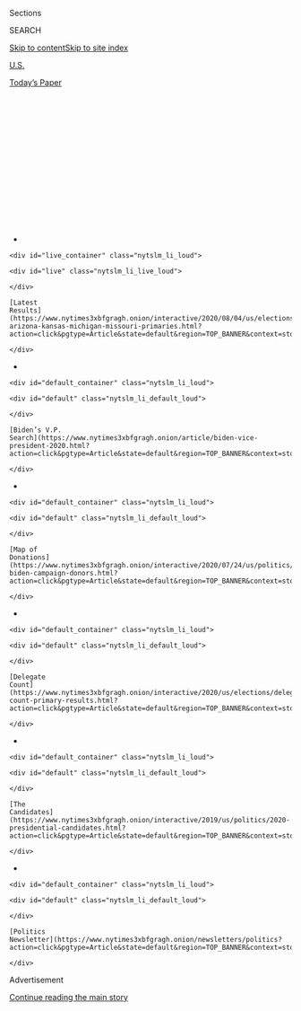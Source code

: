 <div id="app">

<div>

<div>

<div>

<div class="NYTAppHideMasthead css-1q2w90k e1suatyy0">

<div class="section css-ui9rw0 e1suatyy2">

<div class="css-eph4ug er09x8g0">

<div class="css-6n7j50">

</div>

<span class="css-1dv1kvn">Sections</span>

<div class="css-10488qs">

<span class="css-1dv1kvn">SEARCH</span>

</div>

[Skip to content](#site-content)[Skip to site
index](#site-index)

</div>

<div id="masthead-section-label" class="css-1wr3we4 eaxe0e00">

[U.S.](https://www.nytimes3xbfgragh.onion/section/us)

</div>

<div class="css-10698na e1huz5gh0">

</div>

</div>

<div id="masthead-bar-one" class="section hasLinks css-15hmgas e1csuq9d3">

<div class="css-uqyvli e1csuq9d0">

</div>

<div class="css-1uqjmks e1csuq9d1">

</div>

<div class="css-9e9ivx">

[](https://myaccount.nytimes3xbfgragh.onion/auth/login?response_type=cookie&client_id=vi)

</div>

<div class="css-1bvtpon e1csuq9d2">

[Today’s
Paper](https://www.nytimes3xbfgragh.onion/section/todayspaper)

</div>

</div>

</div>

</div>

<div data-aria-hidden="false">

<div id="site-content" data-role="main">

<div>

<div class="css-1aor85t" style="opacity:0.000000001;z-index:-1;visibility:hidden">

<div class="css-1hqnpie">

<div class="css-epjblv">

<span class="css-17xtcya">[U.S.](/section/us)</span><span class="css-x15j1o">|</span><span class="css-fwqvlz">Freed
by Court Ruling, Republicans Step Up Effort to Patrol
Voting</span>

</div>

<div class="css-k008qs">

<div class="css-1iwv8en">

<span class="css-18z7m18"></span>

<div>

</div>

</div>

<span class="css-1n6z4y">https://nyti.ms/2zJmX6j</span>

<div class="css-1705lsu">

<div class="css-4xjgmj">

<div class="css-4skfbu" data-role="toolbar" data-aria-label="Social Media Share buttons, Save button, and Comments Panel with current comment count" data-testid="share-tools">

  - 
  - 
  - 
  - 
    
    <div class="css-6n7j50">
    
    </div>

  - 
  - 

</div>

</div>

</div>

</div>

</div>

</div>

<div id="NYT_TOP_BANNER_REGION" class="css-13pd83m">

<div>

<div id="styln-elections-notifications-menu" class="section interactive-content interactive-size-medium css-1edisqu">

<div class="css-17ih8de interactive-body">

<div class="nytslm_innerContainer" data-aria-live="polite">

<div class="nytslm_title">

</div>

  - 
    
    <div id="live_container" class="nytslm_li_loud">
    
    <div id="live" class="nytslm_li_live_loud">
    
    </div>
    
    [Latest
    Results](https://www.nytimes3xbfgragh.onion/interactive/2020/08/04/us/elections/results-arizona-kansas-michigan-missouri-primaries.html?action=click&pgtype=Article&state=default&region=TOP_BANNER&context=storylines_menu)
    
    </div>

  - 
    
    <div id="default_container" class="nytslm_li_loud">
    
    <div id="default" class="nytslm_li_default_loud">
    
    </div>
    
    [Biden’s V.P.
    Search](https://www.nytimes3xbfgragh.onion/article/biden-vice-president-2020.html?action=click&pgtype=Article&state=default&region=TOP_BANNER&context=storylines_menu)
    
    </div>

  - 
    
    <div id="default_container" class="nytslm_li_loud">
    
    <div id="default" class="nytslm_li_default_loud">
    
    </div>
    
    [Map of
    Donations](https://www.nytimes3xbfgragh.onion/interactive/2020/07/24/us/politics/trump-biden-campaign-donors.html?action=click&pgtype=Article&state=default&region=TOP_BANNER&context=storylines_menu)
    
    </div>

  - 
    
    <div id="default_container" class="nytslm_li_loud">
    
    <div id="default" class="nytslm_li_default_loud">
    
    </div>
    
    [Delegate
    Count](https://www.nytimes3xbfgragh.onion/interactive/2020/us/elections/delegate-count-primary-results.html?action=click&pgtype=Article&state=default&region=TOP_BANNER&context=storylines_menu)
    
    </div>

  - 
    
    <div id="default_container" class="nytslm_li_loud">
    
    <div id="default" class="nytslm_li_default_loud">
    
    </div>
    
    [The
    Candidates](https://www.nytimes3xbfgragh.onion/interactive/2019/us/politics/2020-presidential-candidates.html?action=click&pgtype=Article&state=default&region=TOP_BANNER&context=storylines_menu)
    
    </div>

  - 
    
    <div id="default_container" class="nytslm_li_loud">
    
    <div id="default" class="nytslm_li_default_loud">
    
    </div>
    
    [Politics
    Newsletter](https://www.nytimes3xbfgragh.onion/newsletters/politics?action=click&pgtype=Article&state=default&region=TOP_BANNER&context=storylines_menu)
    
    </div>

</div>

</div>

</div>

</div>

</div>

<div id="top-wrapper" class="css-1sy8kpn">

<div id="top-slug" class="css-l9onyx">

Advertisement

</div>

[Continue reading the main
story](#after-top)

<div class="ad top-wrapper" style="text-align:center;height:100%;display:block;min-height:250px">

<div id="top" class="place-ad" data-position="top" data-size-key="top">

</div>

</div>

<div id="after-top">

</div>

</div>

<div>

<div id="sponsor-wrapper" class="css-1hyfx7x">

<div id="sponsor-slug" class="css-19vbshk">

Supported by

</div>

[Continue reading the main
story](#after-sponsor)

<div id="sponsor" class="ad sponsor-wrapper" style="text-align:center;height:100%;display:block">

</div>

<div id="after-sponsor">

</div>

</div>

<div class="css-186x18t">

</div>

<div class="css-1vkm6nb ehdk2mb0">

# Freed by Court Ruling, Republicans Step Up Effort to Patrol Voting

</div>

Officials seek to recruit 50,000 poll watchers and spend millions to
fight voter fraud. Democrats say the real goal is to stop them from
voting.

<div class="css-79elbk" data-testid="photoviewer-wrapper">

<div class="css-z3e15g" data-testid="photoviewer-wrapper-hidden">

</div>

<div class="css-1a48zt4 ehw59r15" data-testid="photoviewer-children">

![<span class="css-16f3y1r e13ogyst0" data-aria-hidden="true">A voter
filled out her ballot in an early vote center in Merced, Calif., in
March.</span><span class="css-cnj6d5 e1z0qqy90" itemprop="copyrightHolder"><span class="css-1ly73wi e1tej78p0">Credit...</span><span><span>Max
Whittaker for The New York
Times</span></span></span>](https://static01.graylady3jvrrxbe.onion/images/2020/05/08/us/00VOTING-ca/merlin_169921596_763afaf1-bd90-47b6-9956-cb82367fbed7-articleLarge.jpg?quality=75&auto=webp&disable=upscale)

</div>

</div>

<div class="css-18e8msd">

<div class="css-vp77d3 epjyd6m0">

<div class="css-1baulvz">

By [<span class="css-1baulvz last-byline" itemprop="name">Michael
Wines</span>](https://www.nytimes3xbfgragh.onion/by/michael-wines)

</div>

</div>

  - 
    
    <div class="css-ld3wwf e16638kd2">
    
    May 18,
    2020
    
    </div>

  - 
    
    <div class="css-4xjgmj">
    
    <div class="css-d8bdto" data-role="toolbar" data-aria-label="Social Media Share buttons, Save button, and Comments Panel with current comment count" data-testid="share-tools">
    
      - 
      - 
      - 
      - 
        
        <div class="css-6n7j50">
        
        </div>
    
      - 
      - 
    
    </div>
    
    </div>

</div>

</div>

<div class="section meteredContent css-1r7ky0e" name="articleBody" itemprop="articleBody">

<div class="css-1fanzo5 StoryBodyCompanionColumn">

<div class="css-53u6y8">

WASHINGTON — Six months before a presidential election in which turnout
could matter more than persuasion, the Republican Party, the Trump
campaign and conservative activists are mounting an aggressive national
effort to shape who gets to vote in November — and whose ballots are
counted.

Its premise is that a Republican victory in November is imperiled by
widespread voter fraud, a baseless charge embraced by President Trump
[but repeatedly debunked by
research.](https://www.brennancenter.org/sites/default/files/analysis/Briefing_Memo_Debunking_Voter_Fraud_Myth.pdf)
Democrats and voting rights advocates say the driving factor is
politics, not fraud — especially since [Mr.
Trump’s](https://www.nytimes3xbfgragh.onion/2020/06/27/us/politics/trump-biden-protests-polling.html)
narrow win in 2016 underscored the potentially crucial value of
depressing turnout by Democrats, particularly minorities.

The Republican program, which has gained steam in recent weeks,
envisions recruiting up to 50,000 volunteers in 15 key states to monitor
polling places and challenge ballots and voters deemed suspicious. That
is part of a $20 million plan that also allots millions to challenge
lawsuits by Democrats and
[voting-rights](https://www.nytimes3xbfgragh.onion/2020/07/18/us/supreme-court-voting-rights.html)
advocates seeking to loosen state restrictions on balloting. The party
and its allies also intend to use advertising, [the
internet](https://protectthevote.com/?utm_medium=email&utm_source=pu_48&utm_campaign=20200508_123842_&utm_content=&_ga=2.58845101.124784289.1588967538-1349174632.1588967538)
and Mr. Trump’s command of the airwaves to cast Democrats as agents of
election theft.

*\[Read more about* [*fake ballots, mail-in voting and voter
fraud*](https://www.nytimes3xbfgragh.onion/article/mail-in-vote-fraud-ballot.html)*.\]*

The efforts are bolstered by a 2018 federal court ruling that for the
first time in nearly four decades allows the national Republican Party
to mount campaigns against purported voter fraud without court approval.
The court ban on Republican Party voter-fraud operations [was imposed
in 1982, and then modified in 1986 and again
in 1990,](https://www.theatlantic.com/politics/archive/2018/01/the-gop-just-received-another-tool-for-suppressing-votes/550052/)
each time after courts found instances of Republicans intimidating or
working to exclude minority voters in the name of preventing fraud. The
party was found to have violated it yet again in 2004.

</div>

</div>

<div class="css-1fanzo5 StoryBodyCompanionColumn">

<div class="css-53u6y8">

The 2018 ruling merely “allows the R.N.C. to play by the same rules as
Democrats,” a spokeswoman for the Republican National Committee, Mandi
Merritt, said in a statement.

“Now the R.N.C. can work more closely with state parties and campaigns
to do what we do best — ensure that more people vote through our
unmatched field program,” the statement said.

Democrats will deploy their own army of poll watchers, seeking both to
maximize Democratic turnout and contest Republican practices they
believe improperly challenge or deter voters. One allied group seeking
to counter the Republican effort, Fair Fight, plans to have its own
representatives in the same swing states Republicans have targeted.

The Republican program escalates a focus on limiting who can vote that
became a juggernaut after the Supreme Court dismantled the Voting Rights
Act in 2013. It also reflects an enduring tension in American life in
which the voting rights of minorities — whether granted in 1870 by the
15th Amendment or nearly a century later by the Voting Rights Act of
1965 — seldom seem free from challenge.

Besides the national party and Mr. Trump’s campaign strategists,
conservative advocacy groups are joining lawsuits, recruiting poll
monitors and mounting media campaigns of their own. Leading them is a
new and well-funded organization, the [Honest Elections
Project](https://www.honestelections.org/), formed by [Leonard
Leo](https://www.washingtonpost.com/graphics/2019/investigations/leonard-leo-federalists-society-courts/),
a prolific fund-raiser, advocate of a conservative judiciary and
confidant of Mr. Trump.

</div>

</div>

<div class="css-1fanzo5 StoryBodyCompanionColumn">

<div class="css-53u6y8">

Republicans will have an Election Day operations program “that probably
no other presidential campaign has had before,” Josh Helton, a
Republican consultant, said [at a
meeting](https://cpac.conservative.org/protecting-the-ballot-box-defeating-the-lefts-voter-fraud-machine/)
of the Conservative Political Action Committee in March. “It’s going to
be all hands on
deck.”

<div id="NYT_MAIN_CONTENT_1_REGION" class="css-9tf9ac">

<div>

<div id="styln-nfldraft-updates-block" class="section interactive-content interactive-size-medium css-1ftcdic">

<div class="css-17ih8de interactive-body">

<div id="styln-briefing-block" data-asset-id="">

<div class="briefing-block-header-section">

# [Latest Updates: 2020 Election](https://www.nytimes3xbfgragh.onion/2020/08/04/us/elections/primary-election-michigan-arizona-kansas.html?action=click&pgtype=Article&state=default&region=MAIN_CONTENT_1&context=storylines_live_updates)

<div class="briefing-block-ts">

Updated 2020-08-05T03:23:56.561Z

</div>

</div>

  - [Two G.O.P. Senate primaries offer — what else? — a test of loyalty
    to
    Trump.](https://www.nytimes3xbfgragh.onion/2020/08/04/us/elections/primary-election-michigan-arizona-kansas.html?action=click&pgtype=Article&state=default&region=MAIN_CONTENT_1&context=storylines_live_updates#link-3924dd44)
  - [The military-style uniforms of federal agents who responded to the
    unrest in Portland will be
    replaced.](https://www.nytimes3xbfgragh.onion/2020/08/04/us/elections/primary-election-michigan-arizona-kansas.html?action=click&pgtype=Article&state=default&region=MAIN_CONTENT_1&context=storylines_live_updates#link-62a8e06b)
  - [President Trump is suddenly a big supporter of mail-in voting — in
    Florida.](https://www.nytimes3xbfgragh.onion/2020/08/04/us/elections/primary-election-michigan-arizona-kansas.html?action=click&pgtype=Article&state=default&region=MAIN_CONTENT_1&context=storylines_live_updates#link-32b39e33)

<div class="briefing-block-footer">

<div class="briefing-block-footer-meta">

[See more
updates](https://www.nytimes3xbfgragh.onion/2020/08/04/us/elections/primary-election-michigan-arizona-kansas.html?action=click&pgtype=Article&state=default&region=MAIN_CONTENT_1&context=storylines_live_updates)

</div>

</div>

</div>

</div>

</div>

</div>

</div>

In battleground states, that extends even to comparatively quiet places
like Fond du Lac County, an eastern Wisconsin outpost of about 100,000
people and 1,200 farms midway between Green Bay and Milwaukee.

“I think the big push is going to be for poll observers” in November’s
general election, the Republican Party county chairman, Rohn Bishop,
said this month. “No harm in making sure.” Indeed, he said that training
sessions for election monitors were already in the works.

Democrats who have been tracking the effort say the goal is not to limit
fraud, but to make the supposed threat of election theft the tentpole of
a coordinated campaign by Republicans and their allies to limit the
number of Democratic ballots counted in November.

“This is a burn-it-down strategy, a strategy to win at all costs,” said
Lauren Groh-Wargo, the senior adviser at Fair Fight, the voting rights
group founded by Stacey Abrams, the former Democratic candidate for
governor of Georgia. “They see this as central to victory.”

[Fair Fight](https://fairfight.com/fair-fight-2020/) claims that the
groups’ combined spending on lawsuits, election monitoring and spreading
allegations of cheating will far exceed the $20 million announced to
date. That message, blasted out, in particular by Mr. Trump, has stirred
concerns that the Republican fraud drumbeat could lay the groundwork for
Mr. Trump and his supporters [to reject the election
results](https://www.washingtonpost.com/opinions/2020/05/14/we-need-prepare-possibility-trump-rejecting-election-results/)
should he lose.

The Covid-19 pandemic has raised the stakes further, leading Democrats
and voting rights advocates to call for expanded voting by mail and Mr.
Trump and some Republicans to claim with little evidence that it would
invite fraud.

</div>

</div>

<div class="css-1fanzo5 StoryBodyCompanionColumn">

<div class="css-53u6y8">

Some skeptics say the voting wars are partly political Kabuki, acted out
to rally supporters in both parties and raise funds for advocacy groups.
But in a presidential election where social distancing has muffled
campaigning and few voters remain on the fence, turnout has taken on
outsize importance. And neither side disputes that November’s vote, as
in 2016, could turn on a relative handful of ballots in key states.

Neither the Trump campaign nor the Republican National Committee
responded to requests for interviews, although the committee provided a
summary of its work and policies. In essence, Republicans say Democratic
efforts to relax voting restrictions are partisan moves that demand a
firm response, and that Republican countermeasures reflect standard
political mobilizing.

Others say the Republican focus on vanishingly rare cases of fraud
targets a politically useful phantom.

“It’s utter nonsense. [This has been shown over and
over,”](https://www.brennancenter.org/sites/default/files/legal-work/Briefing_Memo_Debunking_Voter_Fraud_Myth.pdf)
said Kenneth R. Mayer, an elections expert at the University of
Wisconsin-Madison. “The continued insistence that there are material
levels of intentional voter fraud is itself a form of fraud.”

But political strategists insisted at the conservative committee
conference in March that ballot fakery was a major concern. “In some of
these areas where there’s no Republican presence whatsoever, then
they’re going to cheat, and they’re going to cheat early and they’re
going to cheat often,” Mr. Helton said at the March conference. At
polling places, he said, “just having a presence of some sort is a
deterrent for probably 80 percent of the bad behavior.”

Being present at the polls is not unusual; in fact, both parties monitor
polls. Monitors check whether poll workers follow the rules and can
complain to election supervisors or summon party lawyers if differences
are not resolved.

They also can challenge voters’ right to cast a ballot — if, for
instance, a voter lacks a required ID card. That can force voters to
cast provisional ballots that are not counted unless they prove their
eligibility.

</div>

</div>

<div class="css-1fanzo5 StoryBodyCompanionColumn">

<div class="css-53u6y8">

But Democrats say the Republican focus on monitors and repeated
allegations of fraud are part of a coordinated strategy to depress
turnout, especially by minorities, by fueling anxieties among voters
already suspicious of the authorities.

“They don’t need to keep millions of people away” from the polls, Ms.
Groh-Wargo said. “Challenge a couple of voters here, a couple there, and
it all aggregates up. They realize they’re going to win or lose this
thing at the margins.”

Among other things, Democrats cite Mr. Trump’s repeated demands that law
enforcement officers patrol the polls and the recent creation of
voter-fraud task forces by Republicans in four state governments, at
least in part at the national party’s urging.

They also point to a meeting in February attended by conservative
political luminaries and at least one national Republican Party
official, sponsored by the Center for National Policy, a group of
conservative power brokers. The topic was voter fraud and “ballot
security” operations, particularly in inner cities and areas with Native
American populations, according to The Intercept, which [published
excerpts from a
recording](https://theintercept.com/2020/04/11/republican-poll-watchers-vote-by-mail-voter-fraud/?ref=hvper.com)
of the meeting.

One group represented at that meeting, Texas-based [True the
Vote](https://truethevote.org/), is recruiting military veterans to
become poll monitors. The group, an offshoot of a Houston Tea Party
branch, was scrutinized by local prosecutors after its first
poll-monitoring effort in 2012 [sparked complaints of voter
intimidation](https://www.theatlantic.com/magazine/archive/2012/10/the-ballot-cops/309085/).

The group’s founder, Catherine Engelbrecht, told the gathering that
Democrats could inundate the polls with phony votes. “The swarming
tactics of a radicalized socialist mind-set,” she warned, “is a
dangerous thing to behold.” The group did not respond to a request for
comment.

History also offers reason for Democrats’ concern. The court order
vacated in 2018 involved repeated efforts to depress Democratic turnout.
In the first instance, the party recruited off-duty police officers
wearing “National Ballot Security Task Force” armbands to monitor
polling places in black and Latino neighborhoods in New Jersey. A
Democratic lawsuit claimed the officers hectored poll workers and voters
and stopped volunteers from helping voters cast ballots.

</div>

</div>

<div class="css-1fanzo5 StoryBodyCompanionColumn">

<div class="css-53u6y8">

At the Conservative Political Action Committee conference, Justin Clark,
a Trump campaign senior adviser overseeing Election Day operations,
argued that the court order had handed a decades-long edge to Democrats.

“We were really operating with one hand behind our back,” he said.

Speaking to Wisconsin Republicans in November, Mr. Clark said the
party’s expanded poll-monitoring plans were accelerated by defeats
last November in governor’s races in Kentucky and Louisiana.

The party has named three regional directors of Election Day operations,
is hiring directors in 15 key states and will beef up the paid staffs
that recruit and work with volunteers. Wisconsin, for example, is to
receive 100 operatives, compared with 62 in 2016.

One aim, he said, is to expand poll monitoring beyond the usual big-city
Democratic strongholds. Mr. Clark, in remarks [that were posted
online](https://www.youtube.com/watch?v=am0egba-KNQ) by the Democratic
opposition group [American Bridge](https://americanbridgepac.org), cited
a county where he said Mr. Trump won by 14,000 votes in 2016. “But maybe
he should have won by 17,000,” he said. “Their cheating doesn’t just
happen when you lose a county.”

In addition to the $20 million raised by the party for legal battles
over election rules, conservative advocacy groups have joined the legal
war, filing lawsuits and briefs in states such as New Mexico, Minnesota
and Nevada. The Honest Elections Project, which surfaced only this
spring, already has joined legal battles over voting in six states and
has spent $250,000 on advertising opposing voting by mail.

Honest Elections officials did not respond to a request for an
interview. But an account in the online publication Axios in January
detailed plans by Mr. Leo, its creator, [“to funnel tens of millions of
dollars](https://www.axios.com/leonard-leo-crc-advisors-federalist-society-50d4d844-19a3-4eab-af2b-7b74f1617d1c.html?utm_source=twitter&utm_medium=twsocialshare&utm_campaign=organic)
into conservative fights” nationwide.

Republicans said the goal of their litigation effort was “to ensure the
integrity of the 2020 election” and rebuff Democratic attempts “to sue
their way to victory in 2020.” But [Marc Elias, a Washington
lawyer](https://www.perkinscoie.com/en/professionals/marc-e-elias.html)
who represents Democrats in many of the suits that Republicans are
contesting, said every Republican court filing had sought to add or keep
limits on voting rather than remove them.

</div>

</div>

<div class="css-1fanzo5 StoryBodyCompanionColumn">

<div class="css-53u6y8">

“I go to bed sleeping pretty well, thinking I’m fighting for everybody
to be able to vote,” he said. “When was the last time a party said it
would spend $20 million to make voting
harder?”

</div>

</div>

<div>

</div>

</div>

<div>

</div>

<div>

</div>

<div id="NYT_BELOW_MAIN_CONTENT_REGION">

<div>

<div id="STLYN_guide_v1_STYLN_guide_a" class="section css-l08pwh interactive-content interactive-size-medium">

<div class="css-17ih8de interactive-body">

<div class="g-story g-freebird g-max-limit" data-preview-slug="styln-scroll-guide">

</div>

<div id="g-electionguide-id" class="g-electionguide">

<div class="g-electionguide-container">

<div class="g-electionguide-wrapper">

<div class="g-electionguide-logo">

</div>

# Our 2020 Election Guide

Updated Aug. 4, 2020

  - 
    
    -----
    
    ## The Latest
    
      - Kris Kobach, a polarizing figure in Kansas politics, [lost the
        Senate primary
        there](https://www.nytimes3xbfgragh.onion/2020/08/04/us/politics/kobach-tlaib.html?action=click&pgtype=Article&state=default&region=BELOW_MAIN_CONTENT&context=storylines_guide),
        relieving G.O.P. officials who feared he could jeopardize a safe
        seat.

  - 
    
    -----
    
    ## Biden’s V.P. Search
    
      - [Here are 13
        women](https://www.nytimes3xbfgragh.onion/article/biden-vice-president-2020.html?action=click&pgtype=Article&state=default&region=BELOW_MAIN_CONTENT&context=storylines_guide)
        who have been under consideration to be Joe Biden’s running
        mate, and why each might be chosen — and might not be.

  - 
    
    -----
    
    ## Keep Up With Our Coverage
    
      - Get an
        [email](https://www.nytimes3xbfgragh.onion/newsletters/politics?action=click&pgtype=Article&state=default&region=BELOW_MAIN_CONTENT&context=storylines_guide)
        recapping the day’s news
    
    <!-- end list -->
    
      - Download our mobile app on
        [iOS](https://apps.apple.com/us/app/nytimes/id284862083?ls=1&mat_click_id=5c79ae7455014fd1bd66b5610c05b8f2-20191112-16948&referrer=mat_click_id%3D5c79ae7455014fd1bd66b5610c05b8f2-20191112-16948%26link_click_id%3D722930677036718082)
        and
        [Android](http://a.localytics.com/android?id=com.nytimes.android&referrer=utm_source%3Dother_nyt_mobile_web%26utm_medium%3DWeb%2520page%26utm_term%3DGeneral%2520Mobile%2520Page%26utm_campaign%3DNYT%2520Mobile%2520General%2520Page)
        and turn on Breaking News and Politics alerts

</div>

</div>

</div>

</div>

</div>

</div>

</div>

<div>

</div>

<div>

<div id="bottom-wrapper" class="css-1ede5it">

<div id="bottom-slug" class="css-l9onyx">

Advertisement

</div>

[Continue reading the main
story](#after-bottom)

<div id="bottom" class="ad bottom-wrapper" style="text-align:center;height:100%;display:block;min-height:90px">

</div>

<div id="after-bottom">

</div>

</div>

</div>

</div>

</div>

## Site Index

<div>

</div>

## Site Information Navigation

  - [© <span>2020</span> <span>The New York Times
    Company</span>](https://help.nytimes3xbfgragh.onion/hc/en-us/articles/115014792127-Copyright-notice)

<!-- end list -->

  - [NYTCo](https://www.nytco.com/)
  - [Contact
    Us](https://help.nytimes3xbfgragh.onion/hc/en-us/articles/115015385887-Contact-Us)
  - [Work with us](https://www.nytco.com/careers/)
  - [Advertise](https://nytmediakit.com/)
  - [T Brand Studio](http://www.tbrandstudio.com/)
  - [Your Ad
    Choices](https://www.nytimes3xbfgragh.onion/privacy/cookie-policy#how-do-i-manage-trackers)
  - [Privacy](https://www.nytimes3xbfgragh.onion/privacy)
  - [Terms of
    Service](https://help.nytimes3xbfgragh.onion/hc/en-us/articles/115014893428-Terms-of-service)
  - [Terms of
    Sale](https://help.nytimes3xbfgragh.onion/hc/en-us/articles/115014893968-Terms-of-sale)
  - [Site
    Map](https://spiderbites.nytimes3xbfgragh.onion)
  - [Help](https://help.nytimes3xbfgragh.onion/hc/en-us)
  - [Subscriptions](https://www.nytimes3xbfgragh.onion/subscription?campaignId=37WXW)

</div>

</div>

</div>

</div>
